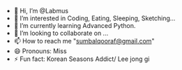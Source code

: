 - 👋 Hi, I’m @Labmus
- 👀 I’m interested in Coding, Eating, Sleeping, Sketching...
- 🌱 I’m currently learning Advanced Python.
- 💞️ I’m looking to collaborate on ...
- 📫 How to reach me "sumbalqooraf@gmail.com"
- 😄 Pronouns: Miss
- ⚡ Fun fact: Korean Seasons Addict/ Lee jong gi

<!---
Labmus/Labmus is a ✨ special ✨ repository because its `README.md` (this file) appears on your GitHub profile.
You can click the Preview link to take a look at your changes.
--->
